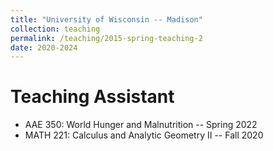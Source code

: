 ```yaml
---
title: "University of Wisconsin -- Madison"
collection: teaching
permalink: /teaching/2015-spring-teaching-2
date: 2020-2024
---
```


Teaching Assistant
======

- AAE 350: World Hunger and Malnutrition -- Spring 2022
- MATH 221: Calculus and Analytic Geometry II -- Fall 2020

